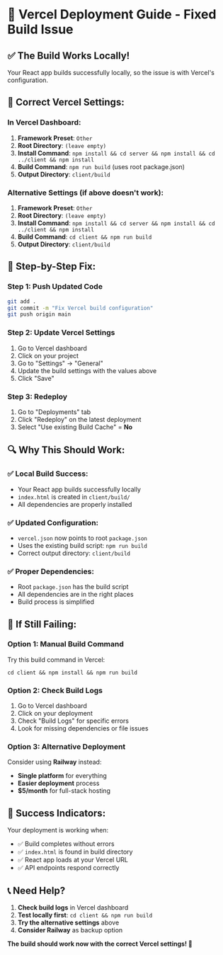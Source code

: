 # 🚀 Vercel Deployment Guide - Fixed Build Issue

## ✅ **The Build Works Locally!**

Your React app builds successfully locally, so the issue is with Vercel's configuration.

## 🔧 **Correct Vercel Settings:**

### **In Vercel Dashboard:**

1. **Framework Preset**: `Other`
2. **Root Directory**: `(leave empty)`
3. **Install Command**: `npm install && cd server && npm install && cd ../client && npm install`
4. **Build Command**: `npm run build` (uses root package.json)
5. **Output Directory**: `client/build`

### **Alternative Settings (if above doesn't work):**

1. **Framework Preset**: `Other`
2. **Root Directory**: `(leave empty)`
3. **Install Command**: `npm install && cd server && npm install && cd ../client && npm install`
4. **Build Command**: `cd client && npm run build`
5. **Output Directory**: `client/build`

## 🎯 **Step-by-Step Fix:**

### **Step 1: Push Updated Code**
```bash
git add .
git commit -m "Fix Vercel build configuration"
git push origin main
```

### **Step 2: Update Vercel Settings**
1. Go to Vercel dashboard
2. Click on your project
3. Go to "Settings" → "General"
4. Update the build settings with the values above
5. Click "Save"

### **Step 3: Redeploy**
1. Go to "Deployments" tab
2. Click "Redeploy" on the latest deployment
3. Select "Use existing Build Cache" = **No**

## 🔍 **Why This Should Work:**

### **✅ Local Build Success:**
- Your React app builds successfully locally
- `index.html` is created in `client/build/`
- All dependencies are properly installed

### **✅ Updated Configuration:**
- `vercel.json` now points to root `package.json`
- Uses the existing build script: `npm run build`
- Correct output directory: `client/build`

### **✅ Proper Dependencies:**
- Root `package.json` has the build script
- All dependencies are in the right places
- Build process is simplified

## 🚨 **If Still Failing:**

### **Option 1: Manual Build Command**
Try this build command in Vercel:
```
cd client && npm install && npm run build
```

### **Option 2: Check Build Logs**
1. Go to Vercel dashboard
2. Click on your deployment
3. Check "Build Logs" for specific errors
4. Look for missing dependencies or file issues

### **Option 3: Alternative Deployment**
Consider using **Railway** instead:
- **Single platform** for everything
- **Easier deployment** process
- **$5/month** for full-stack hosting

## 🎉 **Success Indicators:**

Your deployment is working when:
- ✅ Build completes without errors
- ✅ `index.html` is found in build directory
- ✅ React app loads at your Vercel URL
- ✅ API endpoints respond correctly

## 📞 **Need Help?**

1. **Check build logs** in Vercel dashboard
2. **Test locally first**: `cd client && npm run build`
3. **Try the alternative settings** above
4. **Consider Railway** as backup option

**The build should work now with the correct Vercel settings! 🚀**
